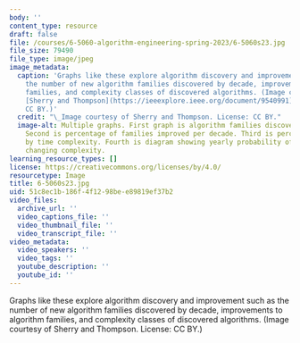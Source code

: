 ```yaml
---
body: ''
content_type: resource
draft: false
file: /courses/6-5060-algorithm-engineering-spring-2023/6-5060s23.jpg
file_size: 79490
file_type: image/jpeg
image_metadata:
  caption: 'Graphs like these explore algorithm discovery and improvement such as
    the number of new algorithm families discovered by decade, improvements to algorithm
    families, and complexity classes of discovered algorithms. (Image courtesy of
    [Sherry and Thompson](https://ieeexplore.ieee.org/document/9540991). License:
    CC BY.)'
  credit: "\_Image courtesy of Sherry and Thompson. License: CC BY."
  image-alt: Multiple graphs. First graph is algorithm families discovered by decade.
    Second is percentage of families improved per decade. Third is percentage of algorithms
    by time complexity. Fourth is diagram showing yearly probability of algorithm
    changing complexity.
learning_resource_types: []
license: https://creativecommons.org/licenses/by/4.0/
resourcetype: Image
title: 6-5060s23.jpg
uid: 51c8ec1b-186f-4f12-98be-e89819ef37b2
video_files:
  archive_url: ''
  video_captions_file: ''
  video_thumbnail_file: ''
  video_transcript_file: ''
video_metadata:
  video_speakers: ''
  video_tags: ''
  youtube_description: ''
  youtube_id: ''
---
```

Graphs like these explore algorithm discovery and improvement such as the number of new algorithm families discovered by decade, improvements to algorithm families, and complexity classes of discovered algorithms. (Image courtesy of Sherry and Thompson. License: CC BY.)